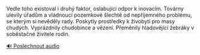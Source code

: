 
Vedle toho existoval i druhý faktor, oslabující odpor k inovacím. Továrny ulevily úřadům a vládnoucí pozemkové šlechtě od nepříjemného problému, se kterým si nevěděly rady. Poskytly prostředky k živobytí pro masy chudých. Vyprázdnily chudobince a vězení. Přeměnily hladovějící žebráky v soběstačné živitele rodin.

[🔊 Poslechnout audio](/data/7-paragraphs/audio/chapter_112/para_002-Vedle-toho-existoval-i-druh-faktor-oslabujc-od.mp3)
